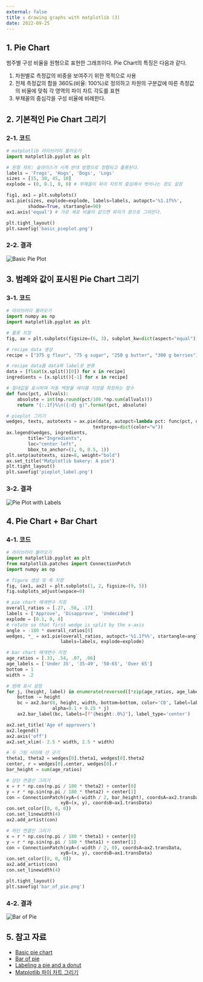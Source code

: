 ```yaml
---
external: false
title : drawing graphs with matplotlib (3)
date: 2022-09-25
---
```


## 1. Pie Chart

범주별 구성 비율을 원형으로 표현한 그래프이다. Pie Chart의 특징은 다음과 같다.

1. 차원별로 측정값의 비중을 보여주기 위한 목적으로 사용
2. 전체 측정값의 합을 360도(비율: 100%)로 정의하고 차원의 구분값에 따른 측정값의 비율에 맞춰 각 영역의 파이 차트 각도를 표현
3. 부채꼴의 중심각을 구성 비율에 비례한다.

## 2. 기본적인 Pie Chart 그리기

### 2-1. 코드

```python
# matplotlib 라이브러리 불러오기
import matplotlib.pyplot as plt

# 원형 차트: 슬라이스가 시계 반대 방향으로 정렬되고 플롯된다.
labels = 'Frogs', 'Hogs', 'Dogs', 'Logs'
sizes = [15, 30, 45, 10]
explode = (0, 0.1, 0, 0) # 부채꼴이 파이 차트의 중심에서 벗어나는 정도 설정

fig1, ax1 = plt.subplots()
ax1.pie(sizes, explode=explode, labels=labels, autopct='%1.1f%%',
        shadow=True, startangle=90)
ax1.axis('equal') # 가로 세로 비율이 같으면 파이가 원으로 그려진다.

plt.tight_layout()
plt.savefig('basic_pieplot.png')
```

### 2-2. 결과

![Basic Pie Plot](/images/basic_pieplot.png)

## 3. 범례와 값이 표시된 Pie Chart 그리기

### 3-1. 코드

```python
# 라이브러리 불러오기
import numpy as np
import matplotlib.pyplot as plt

# 플롯 지정
fig, ax = plt.subplots(figsize=(6, 3), subplot_kw=dict(aspect="equal"))

# recipe data 생성
recipe = ["375 g flour", "75 g sugar", "250 g butter", "300 g berries"]

# recipe data를 data와 label로 분류
data = [float(x.split()[0]) for x in recipe]
ingredients = [x.split()[-1] for x in recipe]

# 절대값을 표시하여 자동 백분율 레이블 지정을 확장하는 함수
def func(pct, allvals):
    absolute = int(np.round(pct/100.*np.sum(allvals)))
    return "{:.1f}%\n({:d} g)".format(pct, absolute)

# pieplot 그리기
wedges, texts, autotexts = ax.pie(data, autopct=lambda pct: func(pct, data),
                                textprops=dict(color="w"))
ax.legend(wedges, ingredients,
        title="Ingredients",
        loc="center left",
        bbox_to_anchor=(1, 0, 0.5, 1))
plt.setp(autotexts, size=8, weight="bold")
ax.set_title("Matplotlib bakery: A pie")
plt.tight_layout()
plt.savefig('pieplot_label.png')
```

### 3-2. 결과

![Pie Plot with Labels](/images/pieplot_label.png)

## 4. Pie Chart + Bar Chart

### 4-1. 코드

```python
# 라이브러리 불러오기
import matplotlib.pyplot as plt
from matplotlib.patches import ConnectionPatch
import numpy as np

# figure 생성 및 축 지정
fig, (ax1, ax2) = plt.subplots(1, 2, figsize=(9, 5))
fig.subplots_adjust(wspace=0)

# pie chart 매개변수 지정
overall_ratios = [.27, .56, .17]
labels = ['Approve', 'Disapprove', 'Undecided']
explode = [0.1, 0, 0]
# rotate so that first wedge is split by the x-axis
angle = -180 * overall_ratios[0]
wedges, *_ = ax1.pie(overall_ratios, autopct='%1.1f%%', startangle=angle,
                    labels=labels, explode=explode)

# bar chart 매개변수 지정
age_ratios = [.33, .54, .07, .06]
age_labels = ['Under 35', '35-49', '50-65', 'Over 65']
bottom = 1
width = .2

# 범례 표시 설정
for j, (height, label) in enumerate(reversed([*zip(age_ratios, age_labels)])):
    bottom -= height
    bc = ax2.bar(0, height, width, bottom=bottom, color='C0', label=label,
                 alpha=0.1 + 0.25 * j)
    ax2.bar_label(bc, labels=[f"{height:.0%}"], label_type='center')

ax2.set_title('Age of approvers')
ax2.legend()
ax2.axis('off')
ax2.set_xlim(- 2.5 * width, 2.5 * width)

# 두 그림 사이에 선 긋기
theta1, theta2 = wedges[0].theta1, wedges[0].theta2
center, r = wedges[0].center, wedges[0].r
bar_height = sum(age_ratios)

# 상단 연결선 그리기
x = r * np.cos(np.pi / 180 * theta2) + center[0]
y = r * np.sin(np.pi / 180 * theta2) + center[1]
con = ConnectionPatch(xyA=(-width / 2, bar_height), coordsA=ax2.transData,
                    xyB=(x, y), coordsB=ax1.transData)
con.set_color([0, 0, 0])
con.set_linewidth(4)
ax2.add_artist(con)

# 하단 연결선 그리기
x = r * np.cos(np.pi / 180 * theta1) + center[0]
y = r * np.sin(np.pi / 180 * theta1) + center[1]
con = ConnectionPatch(xyA=(-width / 2, 0), coordsA=ax2.transData,
                    xyB=(x, y), coordsB=ax1.transData)
con.set_color([0, 0, 0])
ax2.add_artist(con)
con.set_linewidth(4)

plt.tight_layout()
plt.savefig('bar_of_pie.png')
```

### 4-2. 결과

![Bar of Pie](/images/bar_of_pie.png)

## 5. 참고 자료

- [Basic pie chart](https://matplotlib.org/stable/gallery/pie_and_polar_charts/pie_features.html)
- [Bar of pie](https://matplotlib.org/stable/gallery/pie_and_polar_charts/bar_of_pie.html)
- [Labeling a pie and a donut](https://matplotlib.org/stable/gallery/pie_and_polar_charts/pie_and_donut_labels.html)
- [Matplotlib 파이 차트 그리기](https://wikidocs.net/92114)

